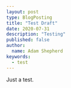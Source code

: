 ```yaml
---
layout: post
type: BlogPosting
title: "Test Draft"
date: 2020-07-31
description: "Testing"
published: false
author: 
  name: Adam Shepherd
keywords: 
  - test
---
```


Just a test.
